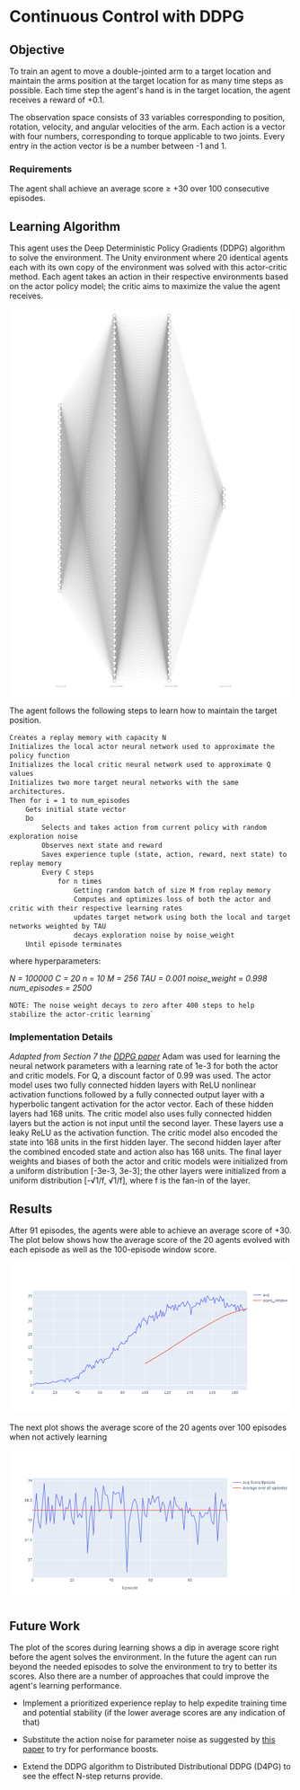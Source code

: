 # Continuous Control with DDPG

## Objective

To train an agent to move a double-jointed arm to a target location and maintain the arms position at the target location for as many time steps as possible. Each time step the agent's hand is in the target location, the agent receives a reward of +0.1.

The observation space consists of 33 variables corresponding to position, rotation, velocity, and angular velocities of the arm. Each action is a vector with four numbers, corresponding to torque applicable to two joints. Every entry in the action vector is be a number between -1 and 1.

### Requirements

The agent shall achieve an average score ≥ +30 over 100 consecutive episodes.

## Learning Algorithm

This agent uses the Deep Deterministic Policy Gradients (DDPG) algorithm to solve the environment. The Unity environment where 20 identical agents each with its own copy of the environment was solved with this actor-critic method. Each agent takes an action in their respective environments based on the actor policy model; the critic aims to maximize the value the agent receives.

![Model Architecture](assets/nn_svg.JPG)

The agent follows the following steps to learn how to maintain the target position.

    Creates a replay memory with capacity N
    Initializes the local actor neural network used to approximate the policy function
    Initializes the local critic neural network used to approximate Q values
    Initializes two more target neural networks with the same architectures.
    Then for i = 1 to num_episodes
        Gets initial state vector
        Do
            Selects and takes action from current policy with random exploration noise
            Observes next state and reward
            Saves experience tuple (state, action, reward, next state) to replay memory
            Every C steps
                for n times
                    Getting random batch of size M from replay memory
                    Computes and optimizes loss of both the actor and critic with their respective learning rates
                    updates target network using both the local and target networks weighted by TAU
                    decays exploration noise by noise_weight
        Until episode terminates

where hyperparameters:

*N = 100000*
*C = 20*
*n = 10*
*M = 256*
*TAU = 0.001*
*noise_weight = 0.998*
*num_episodes = 2500*

```
NOTE: The noise weight decays to zero after 400 steps to help stabilize the actor-critic learning`
```

### Implementation Details

*Adapted from Section 7 the [DDPG paper](https://arxiv.org/abs/1509.02971)*
Adam was used for learning the neural network parameters with a learning rate of 1e-3 for both the actor and critic models. For Q, a discount factor of 0.99 was used. The actor model uses two fully connected hidden layers with ReLU nonlinear activation functions followed by a fully connected output layer with a hyperbolic tangent activation for the actor vector. Each of these hidden layers had 168 units. The critic model also uses fully connected hidden layers but the action is not input until the second layer. These layers use a leaky ReLU as the activation function. The critic model also encoded the state into 168 units in the first hidden layer. The second hidden layer after the combined encoded state and action also has 168 units. The final layer weights and biases of both the actor and critic models were initialized from a uniform distribution [-3e-3, 3e-3]; the other layers were initialized from a uniform distribution [-&Sqrt;1/f, &Sqrt;1/f], where f is the fan-in of the layer.

## Results

After 91 episodes, the agents were able to achieve an average score of +30. The plot below shows how the average score of the 20 agents evolved with each episode as well as the 100-episode window score.

![Episode Scores](assets/episodescores.png)

The next plot shows the average score of the 20 agents over 100 episodes when not actively learning

![Test Scores](assets/testscores.png)

## Future Work

The plot of the scores during learning shows a dip in average score right before the agent solves the environment. In the future the agent can run beyond the needed episodes to solve the environment to try to better its scores. Also there are a number of approaches that could improve the agent's learning performance.

+ Implement a prioritized experience replay to help expedite training time and potential stability (if the lower average scores are any indication of that)

+ Substitute the action noise for parameter noise as suggested by [this paper](https://arxiv.org/abs/1706.01905) to try for performance boosts.

+ Extend the DDPG algorithm to Distributed Distributional DDPG (D4PG) to see the effect N-step returns provide.
